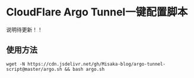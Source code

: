 # CloudFlare Argo Tunnel一键配置脚本

说明待更新！！

## 使用方法

```shell
wget -N https://cdn.jsdelivr.net/gh/Misaka-blog/argo-tunnel-script@master/argo.sh && bash argo.sh
```

